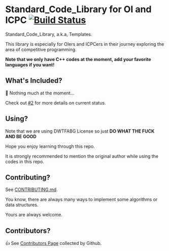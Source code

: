 # Standard_Code_Library for OI and ICPC [![Build Status](https://img.shields.io/travis/24OI/Standard_Code_Library.svg?style=flat-square)](https://github.com/24OI/Standard_Code_Library)

Standard_Code_Library, a.k.a, Templates.

This library is especially for OIers and ICPCers in their journey exploring the area of competitive programming.

**Note that we only have C++ codes at the moment, add your favorite languages if you want!**

## What's Included?

:triangular_flag_on_post: Nothing much at the moment...

Check out [#2](https://github.com/24OI/Standard_Code_Library/issues/2) for more details on current status.

## Using?

Note that we are using DWTFABG License so just **DO WHAT THE FUCK AND BE GOOD**

Hope you enjoy learning through this repo.

It is strongly recommended to mention the original author while using the codes in this repo.

## Contributing?

See [CONTRIBUTING.md](CONTRIBUTING.md).

You know, there are always many ways to implement some algorithms or data structures.

Yours are always welcome.

## Contributors?

:+1: See [Contributors Page](https://github.com/24OI/Standard_Code_Library/graphs/contributors) collected by Github.
